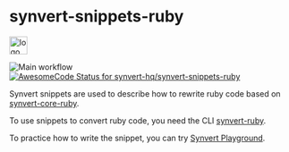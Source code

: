 # synvert-snippets-ruby

<img src="https://synvert.net/img/logo_96.png" alt="logo" width="32" height="32" />

![Main workflow](https://github.com/synvert-hq/synvert-snippets-ruby/actions/workflows/main.yml/badge.svg)
[![AwesomeCode Status for synvert-hq/synvert-snippets-ruby](https://awesomecode.io/projects/85ed8f64-5e54-4b8f-ab2f-dbfdaf377b3b/status)](https://awesomecode.io/repos/synvert-hq/synvert-snippets-ruby)

Synvert snippets are used to describe how to rewrite ruby code based on [synvert-core-ruby](https://github.com/synvert-hq/synvert-core-ruby).

To use snippets to convert ruby code, you need the CLI [synvert-ruby](https://github.com/synvert-hq/synvert-ruby).

To practice how to write the snippet, you can try [Synvert Playground](https://playground.synvert.net/ruby).
